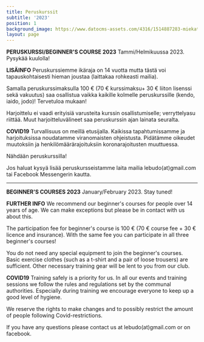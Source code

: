 ```yaml
---
title: Peruskurssit
subtitle: '2023'
position: 1
background_image: https://www.datocms-assets.com/4316/1514887283-miekat_1.jpg?auto=compress
layout: page
---
```


**PERUSKURSSI/BEGINNER'S COURSE 2023**
Tammi/Helmikuussa 2023. Pysykää kuulolla!


**LISÄINFO**
Peruskurssiemme ikäraja on 14 vuotta mutta tästä voi tapauskohtaisesti hieman joustaa (laittakaa rohkeasti mailia).

Samalla peruskurssimaksulla 100 € (70 € kurssimaksu+ 30 € liiton lisenssi sekä vakuutus) saa osallistua vaikka kaikille kolmelle peruskurssille (kendo, iaido, jodo)! Tervetuloa mukaan! 

Harjoittelu ei vaadi erityisiä varusteita kurssin osallistumiselle; verryttelyasu riittää. Muut harjoitteluvälineet saa peruskurssin ajan lainata seuralta. 

**COVID19**
Turvallisuus on meillä etusijalla. Kaikissa tapahtumissamme ja harjoituksissa noudatamme viranomaisten ohjeistusta. Pidätämme oikeudet muutoksiin ja henkilömäärärajoituksiin koronarajoitusten muuttuessa.

Nähdään peruskurssilla! 

Jos haluat kysyä lisää peruskursseistamme laita mailia lebudo(at)gmail.com tai Facebook Messengerin kautta. 

<hr>


**BEGINNER'S COURSES 2023**
January/February 2023. Stay tuned!



**FURTHER INFO**
We recommend our beginner's courses for people over 14 years of age. We can make exceptions but please be in contact with us about this. 

The participation fee for beginner's course is 100 € (70 € course fee + 30 € licence and insurance). With the same fee you can participate in all three beginner's courses!

You do not need any special equipment to join the beginner's courses. Basic exercise clothes (such as a t-shirt and a pair of loose trousers) are sufficient. Other necessary training gear will be lent to you from our club. 


**COVID19**
Training safely is a priority for us. In all our events and training sessions we follow the rules and regulations set by the communal authorities. Especially during training we encourage everyone to keep up a good level of hygiene. 

We reserve the rights to make changes and to possibly restrict the amount of people following Covid-restrictions. 

If you have any questions please contact us at lebudo(at)gmail.com or on facebook.
